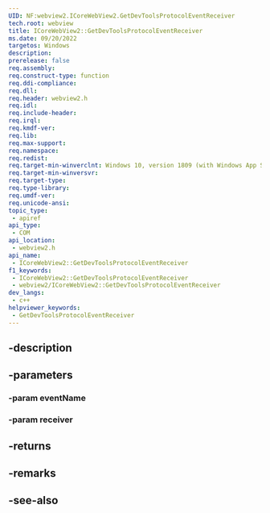 ```yaml
---
UID: NF:webview2.ICoreWebView2.GetDevToolsProtocolEventReceiver
tech.root: webview
title: ICoreWebView2::GetDevToolsProtocolEventReceiver
ms.date: 09/20/2022
targetos: Windows
description: 
prerelease: false
req.assembly: 
req.construct-type: function
req.ddi-compliance: 
req.dll: 
req.header: webview2.h
req.idl: 
req.include-header: 
req.irql: 
req.kmdf-ver: 
req.lib: 
req.max-support: 
req.namespace: 
req.redist: 
req.target-min-winverclnt: Windows 10, version 1809 (with Windows App SDK 1.1 or later)
req.target-min-winversvr: 
req.target-type: 
req.type-library: 
req.umdf-ver: 
req.unicode-ansi: 
topic_type:
 - apiref
api_type:
 - COM
api_location:
 - webview2.h
api_name:
 - ICoreWebView2::GetDevToolsProtocolEventReceiver
f1_keywords:
 - ICoreWebView2::GetDevToolsProtocolEventReceiver
 - webview2/ICoreWebView2::GetDevToolsProtocolEventReceiver
dev_langs:
 - c++
helpviewer_keywords:
 - GetDevToolsProtocolEventReceiver
---
```


## -description

## -parameters

### -param eventName

### -param receiver

## -returns

## -remarks

## -see-also

